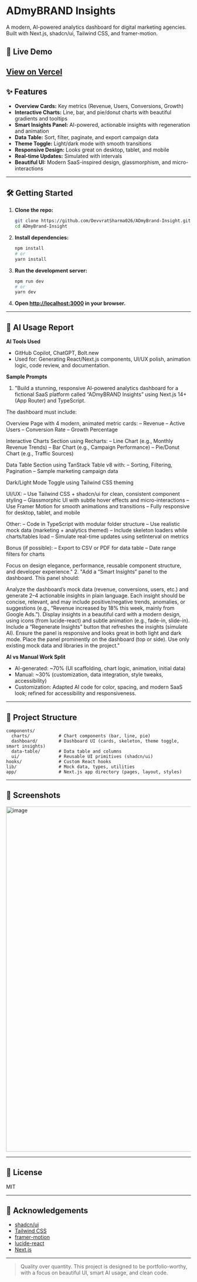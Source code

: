 # ADmyBRAND Insights

A modern, AI-powered analytics dashboard for digital marketing agencies. Built with Next.js, shadcn/ui, Tailwind CSS, and framer-motion.

## 🚀 Live Demo
[View on Vercel](https://admy-brand-insight.vercel.app/)
---

## ✨ Features
- **Overview Cards:** Key metrics (Revenue, Users, Conversions, Growth)
- **Interactive Charts:** Line, bar, and pie/donut charts with beautiful gradients and tooltips
- **Smart Insights Panel:** AI-powered, actionable insights with regeneration and animation
- **Data Table:** Sort, filter, paginate, and export campaign data
- **Theme Toggle:** Light/dark mode with smooth transitions
- **Responsive Design:** Looks great on desktop, tablet, and mobile
- **Real-time Updates:** Simulated with intervals
- **Beautiful UI:** Modern SaaS-inspired design, glassmorphism, and micro-interactions

---

## 🛠️ Getting Started

1. **Clone the repo:**
   ```sh
   git clone https://github.com/DevvratSharma026/ADmyBrand-Insight.git
   cd ADmyBrand-Insight
   ```
2. **Install dependencies:**
   ```sh
   npm install
   # or
   yarn install
   ```
3. **Run the development server:**
   ```sh
   npm run dev
   # or
   yarn dev
   ```
4. **Open [http://localhost:3000](http://localhost:3000) in your browser.**

---

## 🤖 AI Usage Report

**AI Tools Used**
- GitHub Copilot, ChatGPT, Bolt.new
- Used for: Generating React/Next.js components, UI/UX polish, animation logic, code review, and documentation.

**Sample Prompts**
1. "Build a stunning, responsive AI-powered analytics dashboard for a fictional SaaS platform called “ADmyBRAND Insights” using Next.js 14+ (App Router) and TypeScript.

The dashboard must include:

Overview Page with 4 modern, animated metric cards:
– Revenue
– Active Users
– Conversion Rate
– Growth Percentage

Interactive Charts Section using Recharts:
– Line Chart (e.g., Monthly Revenue Trends)
– Bar Chart (e.g., Campaign Performance)
– Pie/Donut Chart (e.g., Traffic Sources)

Data Table Section using TanStack Table v8 with:
– Sorting, Filtering, Pagination
– Sample marketing campaign data

Dark/Light Mode Toggle using Tailwind CSS theming

UI/UX:
– Use Tailwind CSS + shadcn/ui for clean, consistent component styling
– Glassmorphic UI with subtle hover effects and micro-interactions
– Use Framer Motion for smooth animations and transitions
– Fully responsive for desktop, tablet, and mobile

Other:
– Code in TypeScript with modular folder structure
– Use realistic mock data (marketing + analytics themed)
– Include skeleton loaders while charts/tables load
– Simulate real-time updates using setInterval on metrics

Bonus (if possible):
– Export to CSV or PDF for data table
– Date range filters for charts

Focus on design elegance, performance, reusable component structure, and developer experience."
2. "Add a “Smart Insights” panel to the dashboard. This panel should:

Analyze the dashboard’s mock data (revenue, conversions, users, etc.) and generate 2–4 actionable insights in plain language.
Each insight should be concise, relevant, and may include positive/negative trends, anomalies, or suggestions (e.g., “Revenue increased by 18% this week, mainly from Google Ads.”).
Display insights in a beautiful card with a modern design, using icons (from lucide-react) and subtle animation (e.g., fade-in, slide-in).
Include a “Regenerate Insights” button that refreshes the insights (simulate AI).
Ensure the panel is responsive and looks great in both light and dark mode.
Place the panel prominently on the dashboard (top or side).
Use only existing mock data and libraries in the project."


**AI vs Manual Work Split**
- AI-generated: ~70% (UI scaffolding, chart logic, animation, initial data)
- Manual: ~30% (customization, data integration, style tweaks, accessibility)
- Customization: Adapted AI code for color, spacing, and modern SaaS look; refined for accessibility and responsiveness.

---

## 📁 Project Structure
```
components/
  charts/           # Chart components (bar, line, pie)
  dashboard/        # Dashboard UI (cards, skeleton, theme toggle, smart insights)
  data-table/       # Data table and columns
  ui/               # Reusable UI primitives (shadcn/ui)
hooks/              # Custom React hooks
lib/                # Mock data, types, utilities
app/                # Next.js app directory (pages, layout, styles)
```

---

## 📸 Screenshots
<!-- Add screenshots or GIFs here -->
<img width="1903" height="940" alt="image" src="https://github.com/user-attachments/assets/8e432390-7401-4bd3-b952-a2d794e1e07b" />


---

## 📄 License
MIT

---

## 🙏 Acknowledgements
- [shadcn/ui](https://ui.shadcn.com/)
- [Tailwind CSS](https://tailwindcss.com/)
- [framer-motion](https://www.framer.com/motion/)
- [lucide-react](https://lucide.dev/)
- [Next.js](https://nextjs.org/)

---

> Quality over quantity. This project is designed to be portfolio-worthy, with a focus on beautiful UI, smart AI usage, and clean code.
